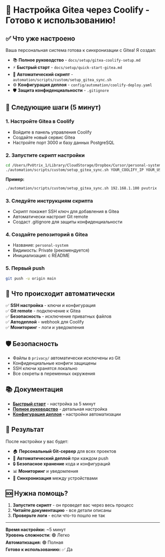 # 🚀 Настройка Gitea через Coolify - Готово к использованию!

## ✅ Что уже настроено

Ваша персональная система готова к синхронизации с Gitea! Я создал:

- 📚 **Полное руководство** - `docs/setup/gitea-coolify-setup.md`
- ⚡ **Быстрый старт** - `docs/setup/quick-start-gitea.md`
- 🔧 **Автоматический скрипт** - `automation/scripts/custom/setup_gitea_sync.sh`
- ⚙️ **Конфигурация деплоя** - `config/automation/coolify-deploy.yaml`
- 🛡️ **Защита конфиденциальности** - `.gitignore`

## 🎯 Следующие шаги (5 минут)

### 1. Настройте Gitea в Coolify
- Войдите в панель управления Coolify
- Создайте новый сервис Gitea
- Настройте порт 3000 и базу данных PostgreSQL

### 2. Запустите скрипт настройки
```bash
cd /Users/PvUtrix_1/Library/CloudStorage/Dropbox/Cursor/personal-system
./automation/scripts/custom/setup_gitea_sync.sh YOUR_COOLIFY_IP YOUR_USERNAME
```

**Пример:**
```bash
./automation/scripts/custom/setup_gitea_sync.sh 192.168.1.100 pvutrix
```

### 3. Следуйте инструкциям скрипта
- Скрипт покажет SSH ключ для добавления в Gitea
- Автоматически настроит Git remote
- Создаст .gitignore для защиты конфиденциальности

### 4. Создайте репозиторий в Gitea
- Название: `personal-system`
- Видимость: Private (рекомендуется)
- Инициализация: с README

### 5. Первый push
```bash
git push -u origin main
```

## 🔧 Что происходит автоматически

✅ **SSH настройка** - ключи и конфигурация  
✅ **Git remote** - подключение к Gitea  
✅ **Безопасность** - исключение приватных файлов  
✅ **Автодеплой** - webhook для Coolify  
✅ **Мониторинг** - логи и уведомления  

## 🛡️ Безопасность

- Файлы в `privacy/` автоматически исключены из Git
- Конфиденциальные конфиги защищены
- SSH ключи хранятся локально
- Все секреты в переменных окружения

## 📚 Документация

- **[Быстрый старт](docs/setup/quick-start-gitea.md)** - настройка за 5 минут
- **[Полное руководство](docs/setup/gitea-coolify-setup.md)** - детальная настройка
- **[Конфигурация деплоя](config/automation/coolify-deploy.yaml)** - настройки автоматизации

## 🎉 Результат

После настройки у вас будет:
- 🏠 **Персональный Git-сервер** для всех проектов
- 🚀 **Автоматический деплой** при каждом push
- 🔒 **Безопасное хранение** кода и конфигураций
- 📊 **Мониторинг** и уведомления
- 🔄 **Синхронизация** между устройствами

## 🆘 Нужна помощь?

1. **Запустите скрипт** - он проведет вас через весь процесс
2. **Читайте документацию** - все детали описаны
3. **Проверьте логи** - если что-то пошло не так

---

**Время настройки:** ~5 минут  
**Уровень сложности:** 🟢 Легко  
**Автоматизация:** 🟢 Полная  
**Готово к использованию:** ✅ Да
